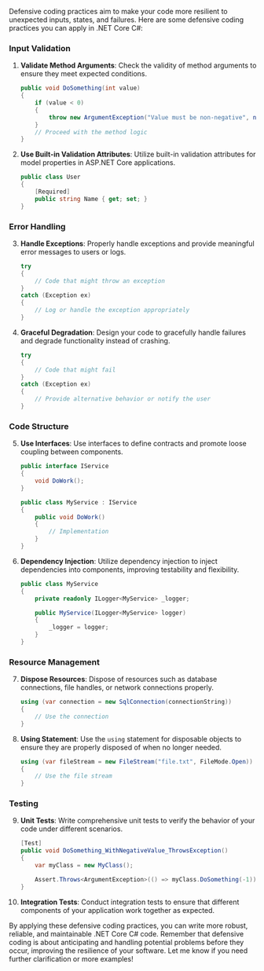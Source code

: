 Defensive coding practices aim to make your code more resilient to unexpected inputs, states, and failures. Here are some defensive coding practices you can apply in .NET Core C#:

### Input Validation

1. **Validate Method Arguments**: Check the validity of method arguments to ensure they meet expected conditions.
   
   ```csharp
   public void DoSomething(int value)
   {
       if (value < 0)
       {
           throw new ArgumentException("Value must be non-negative", nameof(value));
       }
       // Proceed with the method logic
   }
   ```

2. **Use Built-in Validation Attributes**: Utilize built-in validation attributes for model properties in ASP.NET Core applications.
   
   ```csharp
   public class User
   {
       [Required]
       public string Name { get; set; }
   }
   ```

### Error Handling

3. **Handle Exceptions**: Properly handle exceptions and provide meaningful error messages to users or logs.
   
   ```csharp
   try
   {
       // Code that might throw an exception
   }
   catch (Exception ex)
   {
       // Log or handle the exception appropriately
   }
   ```

4. **Graceful Degradation**: Design your code to gracefully handle failures and degrade functionality instead of crashing.
   
   ```csharp
   try
   {
       // Code that might fail
   }
   catch (Exception ex)
   {
       // Provide alternative behavior or notify the user
   }
   ```

### Code Structure

5. **Use Interfaces**: Use interfaces to define contracts and promote loose coupling between components.
   
   ```csharp
   public interface IService
   {
       void DoWork();
   }

   public class MyService : IService
   {
       public void DoWork()
       {
           // Implementation
       }
   }
   ```

6. **Dependency Injection**: Utilize dependency injection to inject dependencies into components, improving testability and flexibility.
   
   ```csharp
   public class MyService
   {
       private readonly ILogger<MyService> _logger;

       public MyService(ILogger<MyService> logger)
       {
           _logger = logger;
       }
   }
   ```

### Resource Management

7. **Dispose Resources**: Dispose of resources such as database connections, file handles, or network connections properly.
   
   ```csharp
   using (var connection = new SqlConnection(connectionString))
   {
       // Use the connection
   }
   ```

8. **Using Statement**: Use the `using` statement for disposable objects to ensure they are properly disposed of when no longer needed.
   
   ```csharp
   using (var fileStream = new FileStream("file.txt", FileMode.Open))
   {
       // Use the file stream
   }
   ```

### Testing

9. **Unit Tests**: Write comprehensive unit tests to verify the behavior of your code under different scenarios.
   
   ```csharp
   [Test]
   public void DoSomething_WithNegativeValue_ThrowsException()
   {
       var myClass = new MyClass();

       Assert.Throws<ArgumentException>(() => myClass.DoSomething(-1));
   }
   ```

10. **Integration Tests**: Conduct integration tests to ensure that different components of your application work together as expected.

By applying these defensive coding practices, you can write more robust, reliable, and maintainable .NET Core C# code. Remember that defensive coding is about anticipating and handling potential problems before they occur, improving the resilience of your software. Let me know if you need further clarification or more examples!